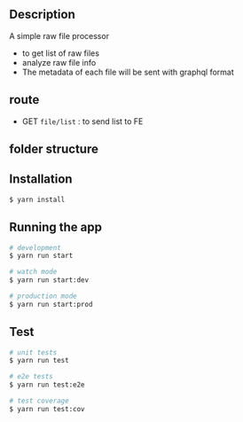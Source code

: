 ## Description
A simple raw file processor
- to get list of raw files
- analyze raw file info
- The metadata of each file will be sent with graphql format

## route
- GET `file/list` : to send list to FE

## folder structure


## Installation

```bash
$ yarn install
```

## Running the app

```bash
# development
$ yarn run start

# watch mode
$ yarn run start:dev

# production mode
$ yarn run start:prod
```

## Test

```bash
# unit tests
$ yarn run test

# e2e tests
$ yarn run test:e2e

# test coverage
$ yarn run test:cov
```
